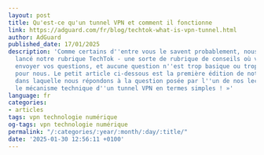 ```yaml
---
layout: post
title: Qu'est-ce qu'un tunnel VPN et comment il fonctionne
link: https://adguard.com/fr/blog/techtok-what-is-vpn-tunnel.html
author: AdGuard
published_date: 17/01/2025
description: 'Comme certains d''entre vous le savent probablement, nous avons récemment
  lancé notre rubrique TechTok - une sorte de rubrique de conseils où vous pouvez
  envoyer vos questions, et aucune question n''est trop basique ou trop technique
  pour nous. Le petit article ci-dessous est la première édition de notre rubrique,
  dans laquelle nous répondons à la question posée par l''un de nos lecteurs : « Décrivez
  le mécanisme technique d''un tunnel VPN en termes simples ! »'
language: fr
categories:
- articles
tags: vpn technologie numérique
og-tags: vpn technologie numérique
permalink: "/:categories/:year/:month/:day/:title/"
date: '2025-01-30 12:56:11 +0100'
---
```


